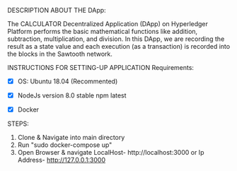 DESCRIPTION ABOUT THE DApp:

The CALCULATOR Decentralized Application (DApp) on Hyperledger Platform performs the basic mathematical functions like addition, subtraction, multiplication, and division. In this DApp, we are recording the result as a state value and each execution (as a transaction) is recorded into the blocks in the Sawtooth network.



INSTRUCTIONS FOR SETTING-UP APPLICATION Requirements:

- [X] OS: Ubuntu 18.04 (Recommented)
- [X] NodeJs version 8.0 stable npm latest
- [X] Docker



STEPS:

1. Clone & Navigate into main directory
2. Run "sudo docker-compose up"
3. Open Browser & navigate LocalHost- http://localhost:3000 or Ip Address- http://127.0.0.1:3000